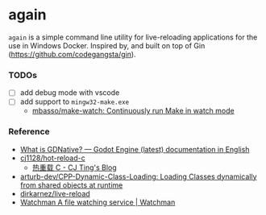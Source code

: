 again
=====
`again` is a simple command line utility for live-reloading applications for the use in Windows Docker. Inspired by, and built on top of Gin (https://github.com/codegangsta/gin). 

### TODOs
- [ ] add debug mode with vscode
- [ ] add support to `mingw32-make.exe`
  - [mbasso/make-watch: Continuously run Make in watch mode](https://github.com/mbasso/make-watch)

### Reference
- [What is GDNative? — Godot Engine (latest) documentation in English](https://docs.godotengine.org/en/latest/tutorials/scripting/gdnative/what_is_gdnative.html)
- [cj1128/hot-reload-c](https://github.com/cj1128/hot-reload-c)
  - [热重载 C - CJ Ting's Blog](https://cjting.me/2021/06/10/hot-reload-c/)
- [arturb-dev/CPP-Dynamic-Class-Loading: Loading Classes dynamically from shared objects at runtime](https://github.com/arturb-dev/CPP-Dynamic-Class-Loading)
- [dirkarnez/live-reload](https://github.com/dirkarnez/live-reload)
- [Watchman A file watching service | Watchman](https://facebook.github.io/watchman/)
